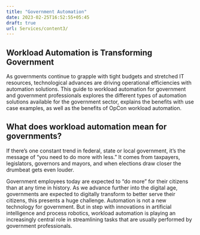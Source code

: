 ```yaml
---
title: "Government Automation"
date: 2023-02-25T16:52:55+05:45
draft: true
url: Services/content3/
---
```


## Workload Automation is Transforming Government
As governments continue to grapple with tight budgets and stretched IT resources, technological advances are driving operational efficiencies with automation solutions. This guide to workload automation for government and government professionals explores the different types of automation solutions available for the government sector, explains the benefits with use case examples, as well as the benefits of OpCon workload automation. 
## What does workload automation mean for governments?
If there’s one constant trend in federal, state or local government, it’s the message of “you need to do more with less.” It comes from taxpayers, legislators, governors and mayors, and when elections draw closer the drumbeat gets even louder.

Government employees today are expected to “do more” for their citizens than at any time in history. As we advance further into the digital age, governments are expected to digitally transform to better serve their citizens, this presents a huge challenge. 
Automation is not a new technology for government. But in step with innovations in artificial intelligence and process robotics, workload automation is playing an increasingly central role in streamlining tasks that are usually performed by government professionals. 